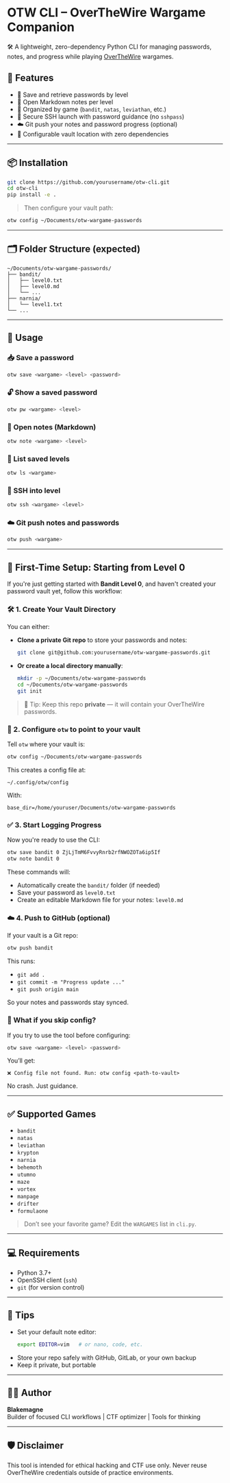 # OTW CLI – OverTheWire Wargame Companion

🛠 A lightweight, zero-dependency Python CLI for managing passwords, notes, and progress while playing [OverTheWire](https://overthewire.org/wargames/) wargames.

## 🎯 Features

- 🔐 Save and retrieve passwords by level
- 📝 Open Markdown notes per level
- 📂 Organized by game (`bandit`, `natas`, `leviathan`, etc.)
- 🚀 Secure SSH launch with password guidance (no `sshpass`)
- ☁️ Git push your notes and password progress (optional)
- 🔧 Configurable vault location with zero dependencies

---

## 📦 Installation

```bash
git clone https://github.com/yourusername/otw-cli.git
cd otw-cli
pip install -e .
```

> Then configure your vault path:
```bash
otw config ~/Documents/otw-wargame-passwords
```

---

## 🗂 Folder Structure (expected)

```
~/Documents/otw-wargame-passwords/
├── bandit/
│   ├── level0.txt
│   ├── level0.md
│   └── ...
├── narnia/
│   └── level1.txt
└── ...
```

---

## 🧪 Usage

### 📥 Save a password
```bash
otw save <wargame> <level> <password>
```

### 🔓 Show a saved password
```bash
otw pw <wargame> <level> 
```

### 📝 Open notes (Markdown)
```bash
otw note <wargame> <level> 
```

### 📜 List saved levels
```bash
otw ls <wargame>
```

### 🔐 SSH into level
```bash
otw ssh <wargame> <level> 
```

### ☁️ Git push notes and passwords
```bash
otw push <wargame>
```

---

## 🚀 First-Time Setup: Starting from Level 0

If you're just getting started with **Bandit Level 0**, and haven't created your password vault yet, follow this workflow:

### 🛠️ 1. Create Your Vault Directory

You can either:

- **Clone a private Git repo** to store your passwords and notes:
  ```bash
  git clone git@github.com:yourusername/otw-wargame-passwords.git
  ```

- **Or create a local directory manually**:
  ```bash
  mkdir -p ~/Documents/otw-wargame-passwords
  cd ~/Documents/otw-wargame-passwords
  git init
  ```

> 🧠 Tip: Keep this repo **private** — it will contain your OverTheWire passwords.

### 🔧 2. Configure `otw` to point to your vault

Tell `otw` where your vault is:

```bash
otw config ~/Documents/otw-wargame-passwords
```

This creates a config file at:
```
~/.config/otw/config
```

With:
```
base_dir=/home/youruser/Documents/otw-wargame-passwords
```

### ✅ 3. Start Logging Progress

Now you're ready to use the CLI:

```bash
otw save bandit 0 ZjLjTmM6FvvyRnrb2rfNWOZOTa6ip5If
otw note bandit 0
```

These commands will:
- Automatically create the `bandit/` folder (if needed)
- Save your password as `level0.txt`
- Create an editable Markdown file for your notes: `level0.md`

### ☁️ 4. Push to GitHub (optional)

If your vault is a Git repo:

```bash
otw push bandit
```

This runs:
- `git add .`
- `git commit -m "Progress update ..."`
- `git push origin main`

So your notes and passwords stay synced.

### 🚨 What if you skip config?

If you try to use the tool before configuring:

```bash
otw save <wargame> <level> <password>
```

You’ll get:

```
❌ Config file not found. Run: otw config <path-to-vault>
```

No crash. Just guidance.

---

## ✅ Supported Games

- `bandit`
- `natas`
- `leviathan`
- `krypton`
- `narnia`
- `behemoth`
- `utumno`
- `maze`
- `vortex`
- `manpage`
- `drifter`
- `formulaone`

> Don’t see your favorite game? Edit the `WARGAMES` list in `cli.py`.

---

## 💻 Requirements

- Python 3.7+
- OpenSSH client (`ssh`)
- `git` (for version control)

---

## 🧠 Tips

- Set your default note editor:
  ```bash
  export EDITOR=vim   # or nano, code, etc.
  ```
- Store your repo safely with GitHub, GitLab, or your own backup
- Keep it private, but portable

---

## 🧑‍💻 Author

**Blakemagne**  
Builder of focused CLI workflows | CTF optimizer | Tools for thinking

---

## 🛡 Disclaimer

This tool is intended for ethical hacking and CTF use only. Never reuse OverTheWire credentials outside of practice environments.


